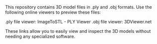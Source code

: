 This repository contains 3D model files in .ply and .obj formats. Use the following online viewers to preview these files:

.ply file viewer: ImageToSTL - PLY Viewer
.obj file viewer: 3DViewer.net

These links allow you to easily view and inspect the 3D models without needing any specialized software.